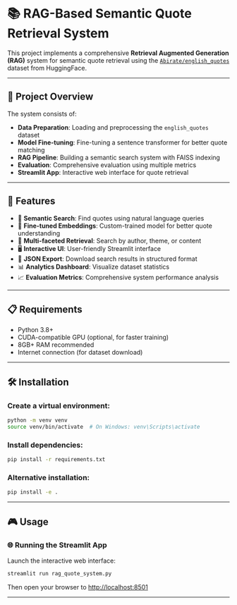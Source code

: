 # 📚 RAG-Based Semantic Quote Retrieval System

This project implements a comprehensive **Retrieval Augmented Generation (RAG)** system for semantic quote retrieval using the [`Abirate/english_quotes`](https://huggingface.co/datasets/Abirate/english_quotes) dataset from HuggingFace.

---

## 🎯 Project Overview

The system consists of:

* **Data Preparation**: Loading and preprocessing the `english_quotes` dataset
* **Model Fine-tuning**: Fine-tuning a sentence transformer for better quote matching
* **RAG Pipeline**: Building a semantic search system with FAISS indexing
* **Evaluation**: Comprehensive evaluation using multiple metrics
* **Streamlit App**: Interactive web interface for quote retrieval

---

## 🚀 Features

* 🔎 **Semantic Search**: Find quotes using natural language queries
* 🧠 **Fine-tuned Embeddings**: Custom-trained model for better quote understanding
* 🧹 **Multi-faceted Retrieval**: Search by author, theme, or content
* 🖥️ **Interactive UI**: User-friendly Streamlit interface
* 🧾 **JSON Export**: Download search results in structured format
* 📊 **Analytics Dashboard**: Visualize dataset statistics
* 📈 **Evaluation Metrics**: Comprehensive system performance analysis

---

## 📋 Requirements

* Python 3.8+
* CUDA-compatible GPU (optional, for faster training)
* 8GB+ RAM recommended
* Internet connection (for dataset download)

---

## 🛠️ Installation

### Create a virtual environment:

```bash
python -m venv venv
source venv/bin/activate  # On Windows: venv\Scripts\activate
```

### Install dependencies:

```bash
pip install -r requirements.txt
```

### Alternative installation:

```bash
pip install -e .
```

---

## 🎮 Usage

### 🌐 Running the Streamlit App

Launch the interactive web interface:

```bash
streamlit run rag_quote_system.py
```

Then open your browser to [http://localhost:8501](http://localhost:8501)

---
